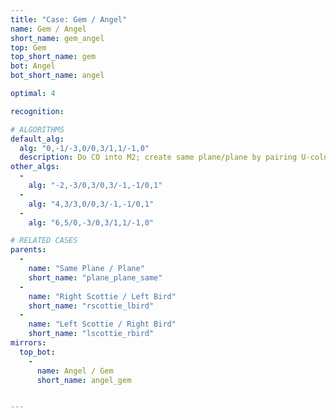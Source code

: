 ```yaml
---
title: "Case: Gem / Angel"
name: Gem / Angel
short_name: gem_angel
top: Gem
top_short_name: gem
bot: Angel
bot_short_name: angel

optimal: 4

recognition:

# ALGORITHMS
default_alg:
  alg: "0,-1/-3,0/0,3/1,1/-1,0"
  description: Do CO into M2; create same plane/plane by pairing U-color corner from bottom with tent on top.
other_algs:
  -
    alg: "-2,-3/0,3/0,3/-1,-1/0,1"
  -
    alg: "4,3/3,0/0,3/-1,-1/0,1"
  -
    alg: "6,5/0,-3/0,3/1,1/-1,0"

# RELATED CASES
parents:
  -
    name: "Same Plane / Plane"
    short_name: "plane_plane_same"
  -
    name: "Right Scottie / Left Bird"
    short_name: "rscottie_lbird"
  -
    name: "Left Scottie / Right Bird"
    short_name: "lscottie_rbird"
mirrors:
  top_bot:
    -
      name: Angel / Gem
      short_name: angel_gem


---
```


